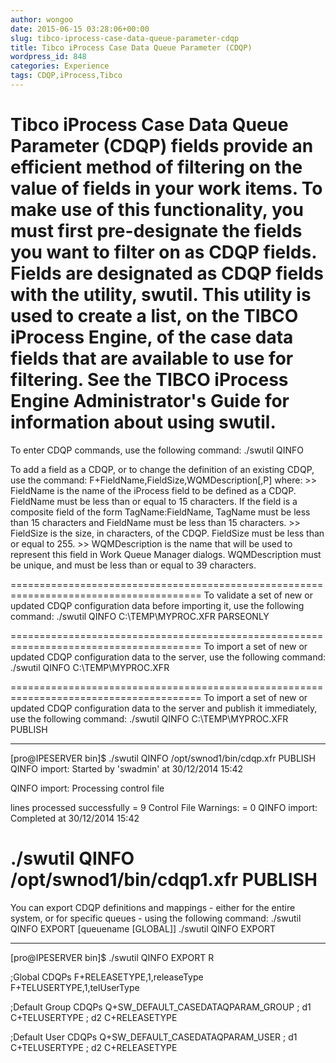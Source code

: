 ```yaml
---
author: wongoo
date: 2015-06-15 03:28:06+00:00
slug: tibco-iprocess-case-data-queue-parameter-cdqp
title: Tibco iProcess Case Data Queue Parameter (CDQP)
wordpress_id: 848
categories: Experience
tags: CDQP,iProcess,Tibco
---
```


Tibco iProcess Case Data Queue Parameter (CDQP) fields provide an efficient method of filtering on the value of fields in your work items. To make use of this functionality, you must first pre-designate the fields you want to filter on as CDQP fields. Fields are designated as CDQP fields with the utility, swutil. This utility is used to create a list, on the TIBCO iProcess Engine, of the case data fields that are available to use for filtering. See the TIBCO iProcess Engine Administrator's Guide for information about using swutil.
=======================================================================================
To enter CDQP commands, use the following command:
./swutil QINFO 

To add a field as a CDQP, or to change the definition of an existing CDQP, use the command:
	F+FieldName,FieldSize,WQMDescription[,P]
where:
	>> FieldName is the name of the iProcess field to be defined as a CDQP. FieldName must be less than or equal to 15 characters. 
		If the field is a composite field of the form TagName:FieldName, TagName must be less than 15 characters and FieldName must be less than 15 characters.
	>> FieldSize is the size, in characters, of the CDQP. FieldSize must be less than or equal to 255.
	>> WQMDescription is the name that will be used to represent this field in Work Queue Manager dialogs. 
		WQMDescription must be unique, and must be less than or equal to 39 characters.

=======================================================================================
To validate a set of new or updated CDQP configuration data before importing it, use the following command:
./swutil QINFO C:\TEMP\MYPROC.XFR PARSEONLY

=======================================================================================
To import a set of new or updated CDQP configuration data to the server, use the following command:
./swutil QINFO C:\TEMP\MYPROC.XFR

=======================================================================================
To import a set of new or updated CDQP configuration data to the server and publish it immediately, use the following command:
./swutil QINFO C:\TEMP\MYPROC.XFR PUBLISH

--------------------------------------
[pro@IPESERVER bin]$ ./swutil QINFO /opt/swnod1/bin/cdqp.xfr PUBLISH
QINFO import: Started by 'swadmin' at 30/12/2014 15:42

QINFO import: Processing control file

lines processed successfully = 9
Control File Warnings:  = 0
QINFO import: Completed at 30/12/2014 15:42

./swutil QINFO /opt/swnod1/bin/cdqp1.xfr PUBLISH
=======================================================================================
You can export CDQP definitions and mappings - either for the entire system, or for specific queues - using the following command:
./swutil QINFO EXPORT [queuename [GLOBAL]]
./swutil QINFO EXPORT


--------------------------------------
[pro@IPESERVER bin]$ ./swutil QINFO EXPORT
R

;Global CDQPs
F+RELEASETYPE,1,releaseType
F+TELUSERTYPE,1,telUserType

;Default Group CDQPs
Q+SW_DEFAULT_CASEDATAQPARAM_GROUP
; d1
C+TELUSERTYPE
; d2
C+RELEASETYPE

;Default User CDQPs
Q+SW_DEFAULT_CASEDATAQPARAM_USER
; d1
C+TELUSERTYPE
; d2
C+RELEASETYPE
